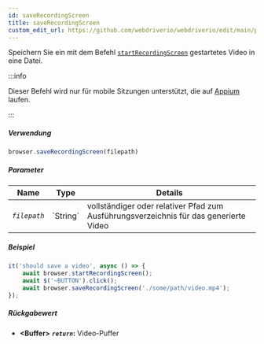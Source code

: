 ```yaml
---
id: saveRecordingScreen
title: saveRecordingScreen
custom_edit_url: https://github.com/webdriverio/webdriverio/edit/main/packages/webdriverio/src/commands/browser/saveRecordingScreen.ts
---
```


Speichern Sie ein mit dem Befehl [`startRecordingScreen`](/docs/api/appium#startrecordingscreen) gestartetes Video in eine Datei.

:::info

Dieser Befehl wird nur für mobile Sitzungen unterstützt, die auf [Appium](https://appium.github.io/appium.io/docs/en/commands/device/recording-screen/start-recording-screen/) laufen.

:::

##### Verwendung

```js
browser.saveRecordingScreen(filepath)
```

##### Parameter

<table>
  <thead>
    <tr>
      <th>Name</th><th>Type</th><th>Details</th>
    </tr>
  </thead>
  <tbody>
    <tr>
      <td><code><var>filepath</var></code></td>
      <td>`String`</td>
      <td>vollständiger oder relativer Pfad zum Ausführungsverzeichnis für das generierte Video</td>
    </tr>
  </tbody>
</table>

##### Beispiel

```js title="saveRecordingScreen.js"
it('should save a video', async () => {
    await browser.startRecordingScreen();
    await $('~BUTTON').click();
    await browser.saveRecordingScreen('./some/path/video.mp4');
});
```

##### Rückgabewert

- **&lt;Buffer&gt;**
            **<code><var>return</var></code>:**             Video-Puffer